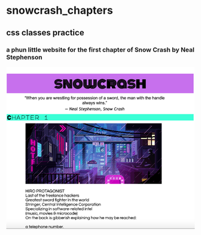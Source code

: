 # snowcrash_chapters
## css classes practice
### a phun little website for the first chapter of Snow Crash by Neal Stephenson

![screenshot demo](demo.png)
